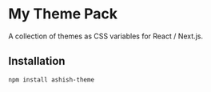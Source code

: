 # My Theme Pack

A collection of themes as CSS variables for React / Next.js.

## Installation
```bash
npm install ashish-theme
